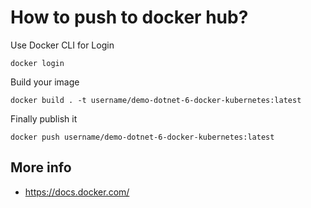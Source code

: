 # How to push to docker hub?

Use Docker CLI for Login 
```
docker login
```

Build your image
```
docker build . -t username/demo-dotnet-6-docker-kubernetes:latest
``` 

Finally publish it
```
docker push username/demo-dotnet-6-docker-kubernetes:latest
```

## More info
- https://docs.docker.com/
